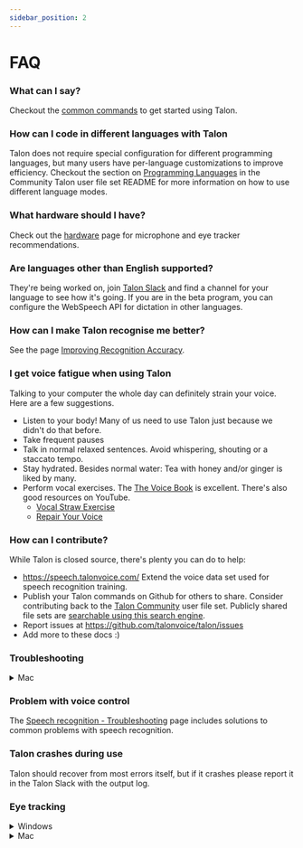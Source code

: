 ```yaml
---
sidebar_position: 2
---
```


# FAQ

### What can I say?

Checkout the [common commands](../Basic%20Usage/basic_usage) to get started using Talon.

### How can I code in different languages with Talon

Talon does not require special configuration for different programming languages, but many users have per-language customizations to improve efficiency. Checkout the section on [Programming Languages](https://github.com/talonhub/community#programming-languages) in the Community Talon user file set README for more information on how to use different language modes.

### What hardware should I have?

Check out the [hardware](../Resource%20Hub/Hardware/hardware.md) page for microphone and eye tracker recommendations.

### Are languages other than English supported?

They're being worked on, join [Talon Slack](https://talonvoice.com/chat) and find a channel for your language to see how it's going. If you are in the beta program, you can configure the WebSpeech API for dictation in other languages.

### How can I make Talon recognise me better?

See the page [Improving Recognition Accuracy](../Resource%20Hub/Speech%20Recognition/improving_recognition_accuracy).

### I get voice fatigue when using Talon

Talking to your computer the whole day can definitely strain your voice. Here are a few suggestions.

- Listen to your body! Many of us need to use Talon just because we didn't do that before.
- Take frequent pauses
- Talk in normal relaxed sentences. Avoid whispering, shouting or a staccato tempo.
- Stay hydrated. Besides normal water: Tea with honey and/or ginger is liked by many.
- Perform vocal exercises. The [The Voice Book](https://www.amazon.com/Voice-Book-Caring-Protecting-Improving/dp/1641603305) is excellent. There's also good resources on YouTube.
  - [Vocal Straw Exercise](https://www.youtube.com/watch?v=0xYDvwvmBIM)
  - [Repair Your Voice](https://www.youtube.com/watch?v=2CI2dXIdq_4)

### How can I contribute?

While Talon is closed source, there's plenty you can do to help:

- https://speech.talonvoice.com/ Extend the voice data set used for speech recognition training.
- Publish your Talon commands on Github for others to share. Consider contributing back to the [Talon Community](https://github.com/talonhub/community) user file set. Publicly shared file sets are [searchable using this search engine](https://search.talonvoice.com/search/).
- Report issues at https://github.com/talonvoice/talon/issues
- Add more to these docs :)

### Troubleshooting

<details>
<summary role="button">Mac</summary>
#### When I dictate text I get superfluous periods in my sentence
In System Settings → Keyboard → Text Input → Input Sources, click Edit… and turn off “Add period (or full stop) with double-space”.
</details>

### Problem with voice control

The [Speech recognition - Troubleshooting](../Resource%20Hub/Speech%20Recognition/troubleshooting) page includes solutions to common problems with speech recognition.

### Talon crashes during use

Talon should recover from most errors itself, but if it crashes please report it in the Talon Slack with the output log.

### Eye tracking

<details>
<summary role="button">Windows</summary>
#### Eye tracker option is disabled in the Talon menu
Tobii runs three services by default that you will need to disable. Find the Services app by typing "services" in the start menu. Next scroll down until you find the three services that start with the word 'Tobii'. For each of these right click to view Properties and then change "Startup type" to "Disabled". Then either disable each of the services manually or restart your computer. If you'd want to use the Tobii app you can re-enable these at any time.

#### Eye tracker doesn't work in application installation

Lower UAC (User Account Control) one step to: `Notify me only when apps try to make changes to my computer (do not dim my desktop)`

#### Mouse cursor is not visible after returning from hibernation/sleep

You need to disable cursor suppression in the registry. Create a register file with the following content and run that.

```
Windows Registry Editor Version 5.00

[HKEY_LOCAL_MACHINE\SOFTWARE\Microsoft\Windows\CurrentVersion\Policies\System]
"EnableCursorSuppression"=dword:00000000
```

</details>

<details>
<summary role="button">Mac</summary>
#### Zoom mouse only shows desktop when zoomed in
Go to `system preferences => security & privacy => privacy` and enable screen recording permission for talon.
</details>
